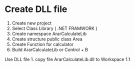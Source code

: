  # Create DLL file
  1. Create new project
  2.  Select Class Library ( .NET FRAMWORK )
  3.  Create namespace ArarCalculateLib
  4.  Create structure
      public class Area
  5. Create Function for calculator
  6. Build ArarCalculateLib or Control + B 

  Use DLL file
    1. copy file ArarCalculateLib.dll  to Workspace
       1.1  
